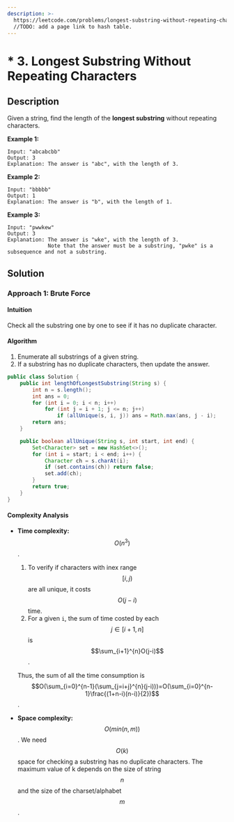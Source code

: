 ```yaml
---
description: >-
  https://leetcode.com/problems/longest-substring-without-repeating-characters/
  //TODO: add a page link to hash table.
---
```


# \* 3. Longest Substring Without Repeating Characters

## Description

Given a string, find the length of the **longest substring** without repeating characters.

**Example 1:**

```text
Input: "abcabcbb"
Output: 3 
Explanation: The answer is "abc", with the length of 3.
```

**Example 2:**

```text
Input: "bbbbb"
Output: 1
Explanation: The answer is "b", with the length of 1.
```

**Example 3:**

```text
Input: "pwwkew"
Output: 3
Explanation: The answer is "wke", with the length of 3. 
             Note that the answer must be a substring, "pwke" is a subsequence and not a substring.
```

## Solution

### Approach 1: Brute Force

#### Intuition

Check all the substring one by one to see if it has no duplicate character.

#### Algorithm

1. Enumerate all substrings of a given string.
2. If a substring has no duplicate characters, then update the answer.

```java
public class Solution {
    public int lengthOfLongestSubstring(String s) {
        int n = s.length();
        int ans = 0;
        for (int i = 0; i < n; i++)
            for (int j = i + 1; j <= n; j++)
                if (allUnique(s, i, j)) ans = Math.max(ans, j - i);
        return ans;
    }

    public boolean allUnique(String s, int start, int end) {
        Set<Character> set = new HashSet<>();
        for (int i = start; i < end; i++) {
            Character ch = s.charAt(i);
            if (set.contains(ch)) return false;
            set.add(ch);
        }
        return true;
    }
}
```

#### Complexity Analysis

* **Time complexity:** $$O(n^3)$$.

  1. To verify if characters with inex range $$[i,j)$$ are all unique, it costs $$O(j-i)$$ time.
  2. For a given `i`, the sum of time costed by each $$j\in [i+1,n]$$ is $$\sum_{i+1}^{n}O(j-i)$$.

  Thus, the sum of all the time consumption is $$O(\sum_{i=0}^{n-1}(\sum_{j=i+j}^{n}(j-i)))=O(\sum_{i=0}^{n-1}\frac{(1+n-i)(n-i)}{2})$$.

* **Space complexity:** $$O(min(n,m))$$. We need $$O(k)$$ space for checking a substring has no duplicate characters. The maximum value of k depends on the size of string $$n$$ and the size of the charset/alphabet $$m$$.

